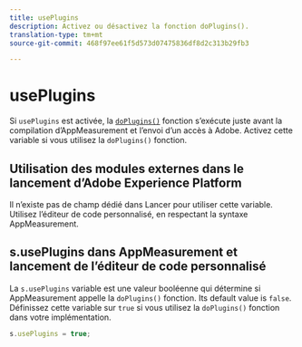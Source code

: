 ```yaml
---
title: usePlugins
description: Activez ou désactivez la fonction doPlugins().
translation-type: tm+mt
source-git-commit: 468f97ee61f5d573d07475836df8d2c313b29fb3

---
```



# usePlugins

Si `usePlugins` est activée, la [`doPlugins()`](../functions/doplugins.md) fonction s’exécute juste avant la compilation d’AppMeasurement et l’envoi d’un accès à Adobe. Activez cette variable si vous utilisez la `doPlugins()` fonction.

## Utilisation des modules externes dans le lancement d’Adobe Experience Platform

Il n’existe pas de champ dédié dans Lancer pour utiliser cette variable. Utilisez l’éditeur de code personnalisé, en respectant la syntaxe AppMeasurement.

## s.usePlugins dans AppMeasurement et lancement de l’éditeur de code personnalisé

La `s.usePlugins` variable est une valeur booléenne qui détermine si AppMeasurement appelle la `doPlugins()` fonction. Its default value is `false`. Définissez cette variable sur `true` si vous utilisez la `doPlugins()` fonction dans votre implémentation.

```js
s.usePlugins = true;
```
